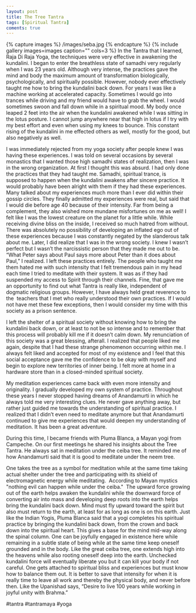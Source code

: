 ```yaml
---
layout: post
title: The Tree Tantra
tags: [Spiritual Tantra]
coments: true
---
```



{% capture images %}
	/images/seba.jpg
{% endcapture %}
{% include gallery images=images caption="" cols=3 %}
In the Tantra that I learned, Raja Di Raja Yoga, the techniques were very effective in awakening the kundalini. I began to enter the breathless state of samadhi very regularly when I was 23 years old. Although very intense, the practices gave the mind and body the maximum amount of transformation biologically, psychologically, and spiritually possible. However, nobody ever effectively taught me how to bring the kundalini back down. For years I was like a machine working at accelerated capacity. Sometimes I would go into trances while driving and my friend would have to grab the wheel. I would sometimes swoon and fall down while in a spiritual mood. My body once leaped 2 feet into the air when the kundalini awakened while I was sitting in the lotus posture. I cannot jump anywhere near that high in lotus if I try with my best effort and even when using my knees to bounce. This constant rising of the kundalini in me effected others as well, mostly for the good, but also negatively as well.

I was immediately rejected from my yoga society after people knew I was having these experiences. I was told on several occasions by several monastics that I wanted those high samadhi states of realization, then I was in the wrong organization. At first I thought this was absurd. I had only done the practices that they had taught me. Samadhi, spiritual trance, is supposed to happen when the kundalini awakens after sincere practice. It would probably have been alright with them if they had these experiences. Many talked about my experiences much more than I ever did within their gossip circles. They finally admitted my experiences were real, but said that I would die before age 40 because of their intensity. Far from being a complement, they also wished more mundane misfortunes on me as well! I felt like I was the lowest creature on the planet for a little while. While receiving divine bliss on the inside, I received so much hatred from without. There was absolutely no possibility of developing an inflated ego out of these experiences because I was constantly negated by the slanderous talk about me. Later, I did realize that I was in the wrong society. I knew I wasn’t perfect but I wasn’t the narcissistic person that they made me out to be. “What Peter says about Paul says more about Peter than it does about Paul,” I realized. I left these practices entirely. The people who taught me them hated me with such intensity that I felt tremendous pain in my head each time I tried to meditate with their system. It was as if they had suspended my access to Spirit through their channels. Fine, that gave me an opportunity to find out what Tantra is really like, independent of dogmatic religious groups. However, I have always held great reverence to the  teachers that I met who really understood their own practices. If I would not have met these few exceptions, then I would consider my time with this society as a prison sentence.

I left the shelter of a spiritual society without knowing how to bring the kundalini back down, or at least to not be so intense and to remember that this process will probably kill me if it doesn’t calm down. My renunciation of this society was a great blessing, afterall. I realized that people liked me again, despite that I had these strange phenomenon occurring within me. I always felt liked and accepted for most of my existence and I feel that this social acceptance gave me the confidence to be okay with myself and begin to explore new territories of inner being. I felt more at home in a hardware store than in a closed-minded spiritual society.

My meditation experiences came back with even more intensity and originality. I gradually developed my own system of practice. Throughout these years I never stopped having dreams of Anandamurti in which he always told me very interesting clues. He never gave anything away, but rather just guided me towards the understanding of spiritual practice. I realized that I didn’t even need to meditate anymore but that Anandamurti continued to give me experiences that would deepen my understanding of meditation. It has been a great adventure.

During this time, I became friends with Pluma Blanca, a Mayan yogi from Campeche. On our first meetings he shared his insights about the Tree Tantra. He always sat in meditation under the ceiba tree. It reminded me of how Anandamurti said that it is good to meditate under the neem tree.

One takes the tree as a symbol for meditation while at the same time taking actual shelter under the tree and participating with its shield of electromagnetic<wbr /> energy while meditating.  According to Mayan mystics "nothing evil can happen while under the ceiba."  The upward force growing out of the earth helps awaken the kundalini while the downward force of converting air into mass and developing deep roots into the earth helps bring the kundalini back down. Mind must fly upward toward the spirit but also must return to the earth, at least for as long as one is on this earth. Just like the Indian Yogis, Pluma Blanca said that a yogi completes his spiritual practice by bringing the kundalini back down, from the crown and back down into the spiritual heart. This gives a base for the mind mid-way along the spinal column. One can be joyfully engaged in existence here while remaining in a subtle state of being while at the same time keep oneself grounded and in the body. Like the great ceiba tree, one extends high into the heavens while also rooting oneself deep into the earth. Unchecked kundalini force will eventually liberate you but it can kill your body if not careful. One gets attached to spiritual bliss and experiences but must know how to balance them out. It is better to save that intensity for when it is really time to leave all work and thereby the physical body, and never before then. Like the Upanishad says, “Desire to live 100 years while working in joyful unity with Brahma.”

#tantra #tantramaya #yoga
